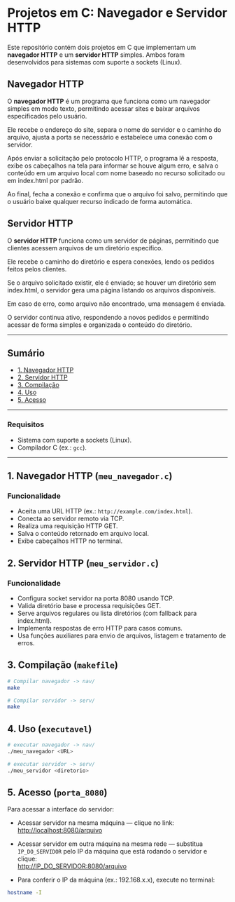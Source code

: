 # Projetos em C: Navegador e Servidor HTTP

Este repositório contém dois projetos em C que implementam um **navegador HTTP** e um **servidor HTTP** simples. Ambos foram desenvolvidos para sistemas com suporte a sockets (Linux).

## Navegador HTTP

O **navegador HTTP** é um programa que funciona como um navegador simples em modo texto, permitindo acessar sites e baixar arquivos especificados pelo usuário.

Ele recebe o endereço do site, separa o nome do servidor e o caminho do arquivo, ajusta a porta se necessário e estabelece uma conexão com o servidor.

Após enviar a solicitação pelo protocolo HTTP, o programa lê a resposta, exibe os cabeçalhos na tela para informar se houve algum erro, e salva o conteúdo em um arquivo local com nome baseado no recurso solicitado ou em index.html por padrão.

Ao final, fecha a conexão e confirma que o arquivo foi salvo, permitindo que o usuário baixe qualquer recurso indicado de forma automática.

## Servidor HTTP

O **servidor HTTP** funciona como um servidor de páginas, permitindo que clientes acessem arquivos de um diretório específico.

Ele recebe o caminho do diretório e espera conexões, lendo os pedidos feitos pelos clientes.

Se o arquivo solicitado existir, ele é enviado; se houver um diretório sem index.html, o servidor gera uma página listando os arquivos disponíveis.

Em caso de erro, como arquivo não encontrado, uma mensagem é enviada.

O servidor continua ativo, respondendo a novos pedidos e permitindo acessar de forma simples e organizada o conteúdo do diretório.

---

## Sumário

- [1. Navegador HTTP](#1-navegador-http-meu_navegadorc)
- [2. Servidor HTTP](#2-servidor-http-meu_servidorc)
- [3. Compilação](#3-compilação-makefile)
- [4. Uso](#4-uso-executavel)
- [5. Acesso](#5-acesso-porta_8080)
---
### Requisitos

- Sistema com suporte a sockets (Linux).
- Compilador C (ex.: `gcc`).

---

## 1. Navegador HTTP (`meu_navegador.c`)

### Funcionalidade

- Aceita uma URL HTTP (ex.: `http://example.com/index.html`).
- Conecta ao servidor remoto via TCP.
- Realiza uma requisição HTTP GET.
- Salva o conteúdo retornado em arquivo local.
- Exibe cabeçalhos HTTP no terminal.


## 2. Servidor HTTP (`meu_servidor.c`)

### Funcionalidade

- Configura socket servidor na porta 8080 usando TCP.
- Valida diretório base e processa requisições GET.
- Serve arquivos regulares ou lista diretórios (com fallback para index.html).
- Implementa respostas de erro HTTP para casos comuns.
- Usa funções auxiliares para envio de arquivos, listagem e tratamento de erros.


## 3. Compilação (`makefile`)

```bash
# Compilar navegador -> nav/
make

# Compilar servidor -> serv/
make

```

## 4. Uso (`executavel`)

```bash
# executar navegador -> nav/
./meu_navegador <URL>

# executar servidor -> serv/
./meu_servidor <diretorio>


```

## 5. Acesso (`porta_8080`)

Para acessar a interface do servidor:

- Acessar servidor na mesma máquina — clique no link:  
  [http://localhost:8080/arquivo](http://localhost:8080/arquivo)

- Acessar servidor em outra máquina na mesma rede — substitua `IP_DO_SERVIDOR` pelo IP da máquina que está rodando o servidor e clique:  
  [http://IP_DO_SERVIDOR:8080/arquivo](http://IP_DO_SERVIDOR:8080/arquivo)

- Para conferir o IP da máquina (ex.: 192.168.x.x), execute no terminal:
```bash
hostname -I



```

